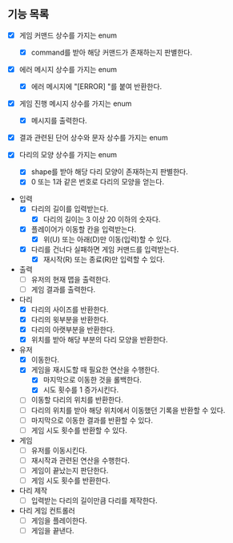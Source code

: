 ## 기능 목록

- [x] 게임 커맨드 상수를 가지는 enum
    - [x] command를 받아 해당 커맨드가 존재하는지 판별한다.

- [x] 에러 메시지 상수를 가지는 enum
    - [x] 에러 메시지에 "[ERROR] "를 붙여 반환한다.

- [x] 게임 진행 메시지 상수를 가지는 enum
    - [x] 메시지를 출력한다.

- [x] 결과 관련된 단어 상수와 문자 상수를 가지는 enum

- [x] 다리의 모양 상수를 가지는 enum
    - [x] shape를 받아 해당 다리 모양이 존재하는지 판별한다.
    - [x] 0 또는 1과 같은 번호로 다리의 모양을 얻는다.

- 입력
    - [x] 다리의 길이를 입력받는다.
        - [x] 다리의 길이는 3 이상 20 이하의 숫자다.

    - [x] 플레이어가 이동할 칸을 입력받는다.
        - [x] 위(U) 또는 아래(D)만 이동(입력)할 수 있다.

    - [x] 다리를 건너다 실패하면 게임 커맨드를 입력받는다.
        - [x] 재시작(R) 또는 종료(R)만 입력할 수 있다.

- 출력
    - [ ] 유저의 현재 맵을 출력한다.
    - [ ] 게임 결과를 출력한다.

- 다리
    - [x] 다리의 사이즈를 반환한다.
    - [x] 다리의 윗부분을 반환한다.
    - [x] 다리의 아랫부분을 반환한다.
    - [x] 위치를 받아 해당 부분의 다리 모양을 반환한다.

- 유저
    - [x] 이동한다.
    - [x] 게임을 재시도할 때 필요한 연산을 수행한다.
        - [x] 마지막으로 이동한 것을 롤백한다.
        - [x] 시도 횟수를 1 증가시킨다.
    - [ ] 이동할 다리의 위치를 반환한다.
    - [ ] 다리의 위치를 받아 해당 위치에서 이동했던 기록을 반환할 수 있다.
    - [ ] 마지막으로 이동한 결과를 반환할 수 있다.
    - [ ] 게임 시도 횟수를 반환할 수 있다.

- 게임
    - [ ] 유저를 이동시킨다.
    - [ ] 재시작과 관련된 연산을 수행한다.
    - [ ] 게임이 끝났는지 판단한다.
    - [ ] 게임 시도 횟수를 반환한다.

- 다리 제작
    - [ ] 입력받는 다리의 길이만큼 다리를 제작한다.

- 다리 게임 컨트롤러
    - [ ] 게임을 플레이한다.
    - [ ] 게임을 끝낸다.